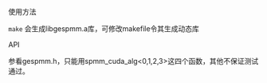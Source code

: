 使用方法

`make` 会生成libgespmm.a库，可修改makefile令其生成动态库

API

参看gespmm.h，只能用spmm_cuda_alg<0,1,2,3>这四个函数，其他不保证测试通过。